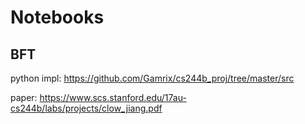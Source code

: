 # Notebooks

## BFT

python impl: <https://github.com/Gamrix/cs244b_proj/tree/master/src>

paper: <https://www.scs.stanford.edu/17au-cs244b/labs/projects/clow_jiang.pdf>
